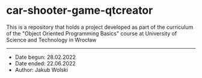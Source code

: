 # car-shooter-game-qtcreator
This is a repository that holds a project developed as part of the curriculum of the "Object Oriented Programming Basics" course at University of Science and Technology in Wrocław

---
- Date begun: 28.02.2022
- Date ended: 22.06.2022
- Author: Jakub Wolski
